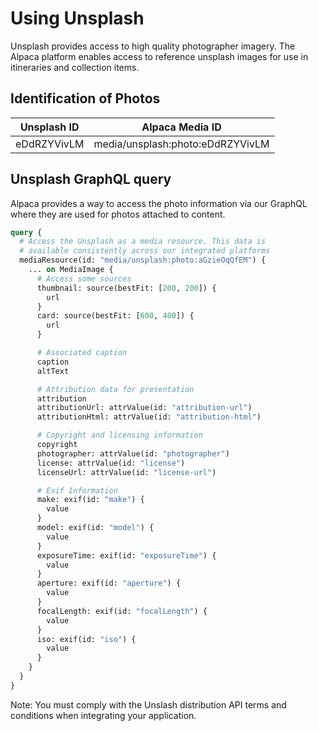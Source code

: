 # Using Unsplash

Unsplash provides access to high quality photographer imagery. The Alpaca
platform enables access to reference unsplash images for use in itineraries and
collection items.

## Identification of Photos

| Unsplash ID | Alpaca Media ID                  |
| ----------- | -------------------------------- |
| eDdRZYVivLM | media/unsplash:photo:eDdRZYVivLM |

## Unsplash GraphQL query

Alpaca provides a way to access the photo information via our GraphQL where they
are used for photos attached to content.

```graphql
query {
  # Access the Unsplash as a media resource. This data is
  # available consistently across our integrated platforms
  mediaResource(id: "media/unsplash:photo:aGzieOqQfEM") {
    ... on MediaImage {
      # Access some sources
      thumbnail: source(bestFit: [200, 200]) {
        url
      }
      card: source(bestFit: [600, 400]) {
        url
      }

      # Associated caption
      caption
      altText

      # Attribution data for presentation
      attribution
      attributionUrl: attrValue(id: "attribution-url")
      attributionHtml: attrValue(id: "attribution-html")

      # Copyright and licensing information
      copyright
      photographer: attrValue(id: "photographer")
      license: attrValue(id: "license")
      licenseUrl: attrValue(id: "license-url")

      # Exif Information
      make: exif(id: "make") {
        value
      }
      model: exif(id: "model") {
        value
      }
      exposureTime: exif(id: "exposureTime") {
        value
      }
      aperture: exif(id: "aperture") {
        value
      }
      focalLength: exif(id: "focalLength") {
        value
      }
      iso: exif(id: "iso") {
        value
      }
    }
  }
}
```

Note: You must comply with the Unslash distribution API terms and conditions
when integrating your application.
